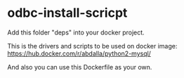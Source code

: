# odbc-install-scricpt
Add this folder "deps" into your docker project.

This is the drivers and scripts to be used on docker image: https://hub.docker.com/r/abdalla/python2-mysql/

And also you can use this Dockerfile as your own.

